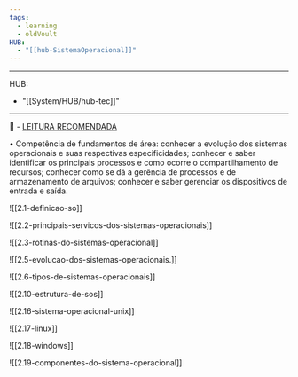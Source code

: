 ```yaml
---
tags:
  - learning
  - oldVoult
HUB:
  - "[[hub-SistemaOperacional]]"
---
```

---
HUB:
  - "[[System/HUB/hub-tec]]"
---


 📖 -  [LEITURA RECOMENDADA](https://colaboraread.com.br/integracaoAlgetec/index?usuarioEmail=valdenirnonaka%40gmail.com&usuarioNome=VALDENIR+NONAKA+RODRIGUES+SILVA&disciplinaDescricao=SISTEMAS+OPERACIONAIS&atividadeId=3481099&atividadeDescricao=Leitura1+-+SISTEMAS+OPERACIONAIS+-+B&ofertaDisciplinaId=1966495&codigoMaterial=0&fornecedor=2&urlOrigem=https%3A%2F%2Fcm-kls-content.s3.amazonaws.com%2F201502%2FDISCIPLINAS_EAD%2FSISTEMAS_OPERACIONAIS%2FLIVRO_UNICO.pdf&isAluno=true)


• Competência de fundamentos de área: conhecer a evolução dos sistemas operacionais e suas respectivas especificidades; conhecer e saber identificar os principais processos e como ocorre o compartilhamento de recursos; conhecer como se dá a gerência de processos e de armazenamento de arquivos; conhecer e saber gerenciar os dispositivos de entrada e saída.


![[2.1-definicao-so]]

![[2.2-principais-servicos-dos-sistemas-operacionais]]

![[2.3-rotinas-do-sistemas-operacional]]


![[2.5-evolucao-dos-sistemas-operacionais.]]



![[2.6-tipos-de-sistemas-operacionais]]



![[2.10-estrutura-de-sos]]


![[2.16-sistema-operacional-unix]]

![[2.17-linux]]

![[2.18-windows]]

![[2.19-componentes-do-sistema-operacional]]
